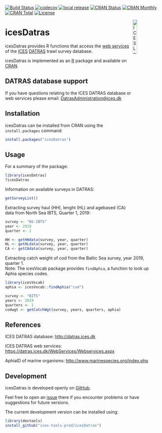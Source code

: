 [![Build Status](https://travis-ci.org/ices-tools-prod/icesDatras.svg?branch=master)](https://travis-ci.org/ices-tools-prod/icesDatras)
[![codecov](https://codecov.io/gh/ices-tools-prod/icesDatras/branch/master/graph/badge.svg)](https://codecov.io/gh/ices-tools-prod/icesDatras)
[![local release](https://img.shields.io/github/release/ices-tools-prod/icesDatras.svg?maxAge=2592001)](https://github.com/ices-tools-prod/icesDatras/tree/1.2-0)
[![CRAN Status](http://r-pkg.org/badges/version/icesDatras)](https://cran.r-project.org/package=icesDatras)
[![CRAN Monthly](http://cranlogs.r-pkg.org/badges/icesDatras)](https://cran.r-project.org/package=icesDatras)
[![CRAN Total](http://cranlogs.r-pkg.org/badges/grand-total/icesDatras)](https://cran.r-project.org/package=icesDatras)
[![License](https://img.shields.io/badge/license-GPL%20(%3E%3D%202)-blue.svg)](https://www.gnu.org/licenses/gpl-3.0.en.html)

[<img align="right" alt="ICES Logo" width="17%" height="17%" src="http://ices.dk/_layouts/15/1033/images/icesimg/iceslogo.png">](http://ices.dk)

icesDatras
==========

icesDatras provides R functions that access the
[web services](https://datras.ices.dk/WebServices/Webservices.aspx) of the
[ICES](http://ices.dk) [DATRAS](http://datras.ices.dk) trawl survey database.

icesDatras is implemented as an [R](https://www.r-project.org) package and
available on [CRAN](https://cran.r-project.org/package=icesDatras).

DATRAS database support
-----------------------

If you have questions relating to the ICES DATRAS database or web services please email: DatrasAdministration@ices.dk

Installation
------------

icesDatras can be installed from CRAN using the `install.packages` command:

```R
install.packages("icesDatras")
```

Usage
-----

For a summary of the package:

```R
library(icesDatras)
?icesDatras
```
Information on available surveys in DATRAS: 

```R
getSurveyList()

```

Extracting survey haul (HH), lenght (HL) and agebased (CA) data from North Sea IBTS, Quarter 1, 2019:

```R
survey <- "NS-IBTS"
year <- 2019
quarter <- 1

HH <- getHHdata(survey, year, quarter) 
HL <- getHLdata(survey, year, quarter) 
CA <- getCAdata(survey, year, quarter) 
```

Extracting catch weight of cod from the Baltic Sea survey, year 2019, quarter 1.  
Note: The icesVocab package provides `findAphia`, a function to look up Aphia species codes.    

```R
library(icesVocab)
aphia <- icesVocab::findAphia("cod") 

survey <- "BITS"
years <- 2019
quarters <- 1
codwgt <- getCatchWgt(survey, years, quarters, aphia)

```

References
----------

ICES DATRAS database:
http://datras.ices.dk

ICES DATRAS web services:
https://datras.ices.dk/WebServices/Webservices.aspx

AphiaID of marine organisms: 
http://www.marinespecies.org/index.php


Development
-----------

icesDatras is developed openly on
[GitHub](https://github.com/ices-tools-prod/icesDatras).

Feel free to open an
[issue](https://github.com/ices-tools-prod/icesDatras/issues) there if you
encounter problems or have suggestions for future versions.

The current development version can be installed using:

```R
library(devtools)
install_github("ices-tools-prod/icesDatras")
```
